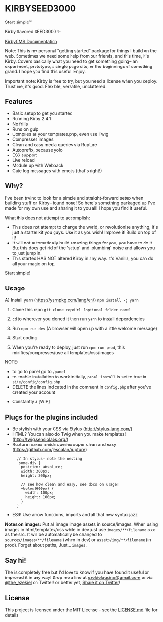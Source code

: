 # KIRBYSEED3000

Start simple™

Kirby flavored SEED3000 ✨

[KirbyCMS Documentation](https://getkirby.com/docs)

Note: This is my personal "getting started" package for things I build on the web. Sometimes we need some help from our friends, and this time, it's Kirby. Covers basically what you need to get something going– an experiment, prototype, a single page site, or the beginnings of something grand. I hope you find this useful! Enjoy.

Important note: Kirby is free to try, but you need a license when you deploy. Trust me, it's good. Flexible, versatile, uncluttered.

## Features
- Basic setup to get you started
- Running Kirby 2.4.1
- No frills
- Runs on gulp
- Compiles all your templates.php, even use Twig!
- Compresses images
- Clean and easy media queries via Rupture
- Autoprefix, because yolo
- ES6 support
- Live reload
- Module up with Webpack
- Cute log messages with emojis (that's right!)


## Why?

I've been trying to look for a simple and straight-forward setup when building stuff on Kirby– found none! So here's
something packaged up I've made for my own use and sharing it to you all! I hope you find it useful.

What this does not attempt to accomplish:
- This does not attempt to change the world, or revolutionise anything, it's just a starter kit you guys. Use it as you wish! Improve it! Build on top of it!
- It will not automatically build amazing things for you, you have to do it. But this does get rid of the 'setup' and 'plumbing' noise and allows you to just jump in.
- This started HAS NOT altered Kirby in any way. It's Vanilla, you can do all your magic on top.

Start simple!

## Usage

A) Install yarn (https://yarnpkg.com/lang/en/) `npm install -g yarn`

1. Clone this repo `git clone repoUrl [optional folder name]`

2. `cd` to wherever you cloned it then run `yarn` to install dependencies

3. Run `npm run dev` (A browser will open up with a little welcome message)

4. Start coding

5. When you're ready to deploy, just run `npm run prod`, this minifies/compresses/use all templates/css/images

NOTE:

- to go to panel go to `/panel`
- to enable installation to work initially, `panel.install` is set to true in `site/config/config.php`
- DELETE the lines indicated in the comment in `config.php` after you've created your account

* Constantly a [WIP]

## Plugs for the plugins included

- Be stylish with your CSS via Stylus (http://stylus-lang.com/)
- HTML? You can also do Twig when you make templates! (http://twig.sensiolabs.org/)
- Rupture makes meida queries super clean and easy (https://github.com/jescalan/rupture)
  ```
    // In stylus– note the nesting
    .some-div {
      position: absolute;
      width: 300px;
      height: 300px;

      // see how clean and easy, see docs on usage!
      +below(600px) {
        width: 100px;
        height: 100px;
      }
    }
  ```
- ES6! Use arrow functions, imports and all that new syntax jazz


**Notes on images:**
Put all image image assets in source/images. When using images in html/templates/css while in dev just use `images/**/filename.xxx` as the src. It will be automatically be changed to `sources/images/**/filename` (when in dev) or `assets/img/**/filename` (in prod). Forget about paths, Just... `images`.

## Say hi!
The is completely free but I'd love to know if you have found it useful or improved it in any way! Drop me a line at ezekielaquino@gmail.com or via [@the_ezekiel](http://twitter.com/the_ezekiel) on Twitter! or better yet, [Share it on Twitter](https://twitter.com/home?status=%F0%9F%8D%AD%20KirbySeed3000%20%E2%80%93%20A%20Kirby%20flavored,%20no%20frills,%20super%20simple%20build%20setup%20http%3A//github.com/ezekielaquino/KirbySeed3000)!

## License

This project is licensed under the MIT License - see the [LICENSE.md](LICENSE.md) file for details